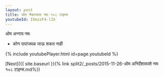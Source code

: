 ```yaml
---
layout: post
title: ओम नैकाजाया नमः १०८ टाइम्स
youtubeId: IXmzzF4-lIk
---
```

 
 
 ओम अन्गाय नमः  
 
 -  कोण पापांजवळ जाऊ शकत नाही 
 
  
 
  
 
 
 
 
 
 


{% include youtubePlayer.html id=page.youtubeId %}
 
[Next]({{ site.baseurl }}{% link  split2/_posts/2015-11-26-ओम अनिर्देशावपशे नमः १०८ टाइम्स.md%})
 
